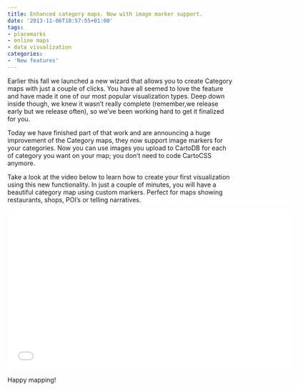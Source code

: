 ```yaml
---
title: Enhanced category maps. Now with image marker support.
date: '2013-11-06T18:57:55+01:00'
tags:
- placemarks
- online maps
- data visualization
categories:
- 'New features'
---
```


Earlier this fall we launched a new wizard that allows you to create Category maps with just a couple of clicks. You have all seemed to love the feature and have made it one of our most popular visualization types. Deep down inside though, we knew it wasn’t really complete (remember,we release early but we release often), so we’ve been working hard to get it finalized for you.

Today we have finished part of that work and are announcing a huge improvement of the Category maps, they now support image markers for your categories. Now you can use images you upload to CartoDB for each of category you want on your map; you don’t need to code CartoCSS anymore.

Take a look at the video below to learn how to create your first visualization using this new functionality. In just a couple of minutes, you will have a beautiful category map using custom markers. Perfect for maps showing restaurants, shops, POI’s or telling narratives.

<iframe frameborder="0" height="358" src="//player.vimeo.com/video/78723007" width="637"></iframe>

Happy mapping!
